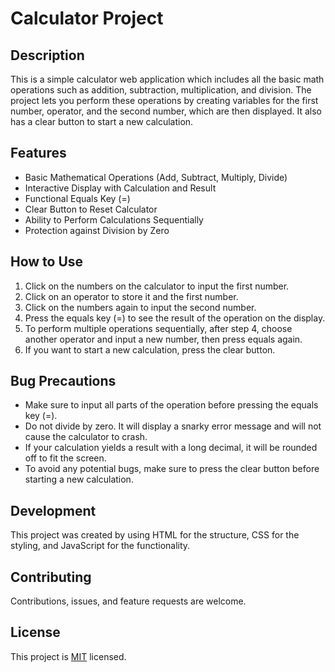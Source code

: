 # Calculator Project

## Description

This is a simple calculator web application which includes all the basic math operations such as addition, subtraction, multiplication, and division. The project lets you perform these operations by creating variables for the first number, operator, and the second number, which are then displayed. It also has a clear button to start a new calculation.

## Features

- Basic Mathematical Operations (Add, Subtract, Multiply, Divide)
- Interactive Display with Calculation and Result
- Functional Equals Key (=)
- Clear Button to Reset Calculator
- Ability to Perform Calculations Sequentially
- Protection against Division by Zero

## How to Use

1. Click on the numbers on the calculator to input the first number.
2. Click on an operator to store it and the first number.
3. Click on the numbers again to input the second number.
4. Press the equals key (=) to see the result of the operation on the display.
5. To perform multiple operations sequentially, after step 4, choose another operator and input a new number, then press equals again.
6. If you want to start a new calculation, press the clear button.

## Bug Precautions

- Make sure to input all parts of the operation before pressing the equals key (=).
- Do not divide by zero. It will display a snarky error message and will not cause the calculator to crash.
- If your calculation yields a result with a long decimal, it will be rounded off to fit the screen.
- To avoid any potential bugs, make sure to press the clear button before starting a new calculation.

## Development

This project was created by using HTML for the structure, CSS for the styling, and JavaScript for the functionality.

## Contributing

Contributions, issues, and feature requests are welcome.

## License

This project is [MIT](http://opensource.org/licenses/MIT) licensed.
